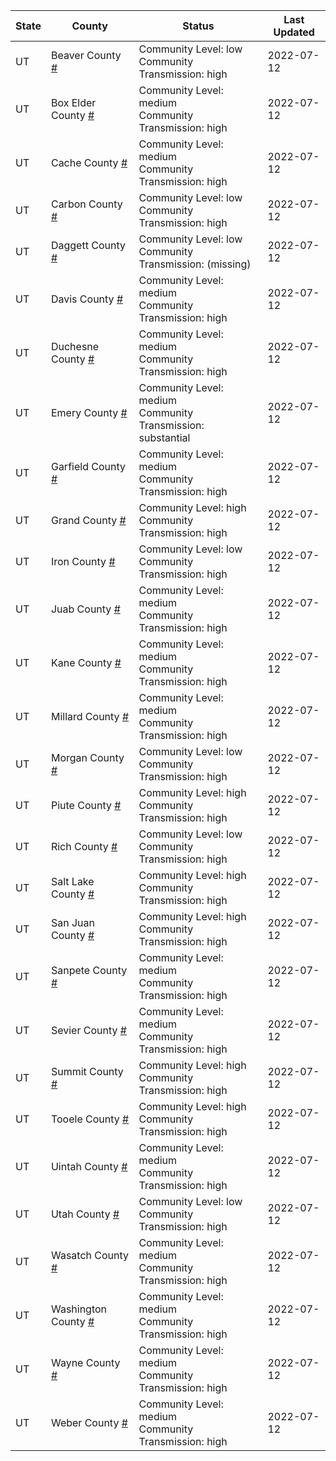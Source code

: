 State | County | Status | Last Updated
--- | --- | --- | --- 
UT | Beaver County <a href="#beaver_county">#</a> | <a name="beaver_county"></a>Community Level: low<br/>Community Transmission: high | 2022-07-12
UT | Box Elder County <a href="#box_elder_county">#</a> | <a name="box_elder_county"></a>Community Level: medium<br/>Community Transmission: high | 2022-07-12
UT | Cache County <a href="#cache_county">#</a> | <a name="cache_county"></a>Community Level: medium<br/>Community Transmission: high | 2022-07-12
UT | Carbon County <a href="#carbon_county">#</a> | <a name="carbon_county"></a>Community Level: low<br/>Community Transmission: high | 2022-07-12
UT | Daggett County <a href="#daggett_county">#</a> | <a name="daggett_county"></a>Community Level: low<br/>Community Transmission: (missing) | 2022-07-12
UT | Davis County <a href="#davis_county">#</a> | <a name="davis_county"></a>Community Level: medium<br/>Community Transmission: high | 2022-07-12
UT | Duchesne County <a href="#duchesne_county">#</a> | <a name="duchesne_county"></a>Community Level: medium<br/>Community Transmission: high | 2022-07-12
UT | Emery County <a href="#emery_county">#</a> | <a name="emery_county"></a>Community Level: medium<br/>Community Transmission: substantial | 2022-07-12
UT | Garfield County <a href="#garfield_county">#</a> | <a name="garfield_county"></a>Community Level: medium<br/>Community Transmission: high | 2022-07-12
UT | Grand County <a href="#grand_county">#</a> | <a name="grand_county"></a>Community Level: high<br/>Community Transmission: high | 2022-07-12
UT | Iron County <a href="#iron_county">#</a> | <a name="iron_county"></a>Community Level: low<br/>Community Transmission: high | 2022-07-12
UT | Juab County <a href="#juab_county">#</a> | <a name="juab_county"></a>Community Level: medium<br/>Community Transmission: high | 2022-07-12
UT | Kane County <a href="#kane_county">#</a> | <a name="kane_county"></a>Community Level: medium<br/>Community Transmission: high | 2022-07-12
UT | Millard County <a href="#millard_county">#</a> | <a name="millard_county"></a>Community Level: medium<br/>Community Transmission: high | 2022-07-12
UT | Morgan County <a href="#morgan_county">#</a> | <a name="morgan_county"></a>Community Level: low<br/>Community Transmission: high | 2022-07-12
UT | Piute County <a href="#piute_county">#</a> | <a name="piute_county"></a>Community Level: high<br/>Community Transmission: high | 2022-07-12
UT | Rich County <a href="#rich_county">#</a> | <a name="rich_county"></a>Community Level: low<br/>Community Transmission: high | 2022-07-12
UT | Salt Lake County <a href="#salt_lake_county">#</a> | <a name="salt_lake_county"></a>Community Level: high<br/>Community Transmission: high | 2022-07-12
UT | San Juan County <a href="#san_juan_county">#</a> | <a name="san_juan_county"></a>Community Level: high<br/>Community Transmission: high | 2022-07-12
UT | Sanpete County <a href="#sanpete_county">#</a> | <a name="sanpete_county"></a>Community Level: medium<br/>Community Transmission: high | 2022-07-12
UT | Sevier County <a href="#sevier_county">#</a> | <a name="sevier_county"></a>Community Level: medium<br/>Community Transmission: high | 2022-07-12
UT | Summit County <a href="#summit_county">#</a> | <a name="summit_county"></a>Community Level: high<br/>Community Transmission: high | 2022-07-12
UT | Tooele County <a href="#tooele_county">#</a> | <a name="tooele_county"></a>Community Level: high<br/>Community Transmission: high | 2022-07-12
UT | Uintah County <a href="#uintah_county">#</a> | <a name="uintah_county"></a>Community Level: medium<br/>Community Transmission: high | 2022-07-12
UT | Utah County <a href="#utah_county">#</a> | <a name="utah_county"></a>Community Level: low<br/>Community Transmission: high | 2022-07-12
UT | Wasatch County <a href="#wasatch_county">#</a> | <a name="wasatch_county"></a>Community Level: medium<br/>Community Transmission: high | 2022-07-12
UT | Washington County <a href="#washington_county">#</a> | <a name="washington_county"></a>Community Level: medium<br/>Community Transmission: high | 2022-07-12
UT | Wayne County <a href="#wayne_county">#</a> | <a name="wayne_county"></a>Community Level: medium<br/>Community Transmission: high | 2022-07-12
UT | Weber County <a href="#weber_county">#</a> | <a name="weber_county"></a>Community Level: medium<br/>Community Transmission: high | 2022-07-12
